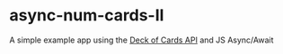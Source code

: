 # async-num-cards-II

A simple example app using the [Deck of Cards API](http://deckofcardsapi.com/) and JS Async/Await
